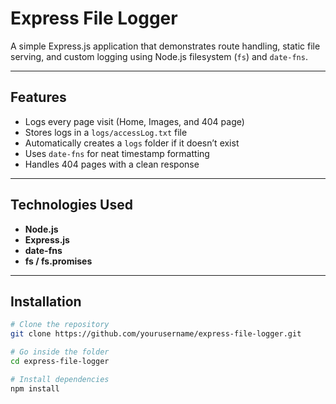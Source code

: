 # Express File Logger

A simple Express.js application that demonstrates route handling, static file serving, and custom logging using Node.js filesystem (`fs`) and `date-fns`.

---

## Features
- Logs every page visit (Home, Images, and 404 page)
- Stores logs in a `logs/accessLog.txt` file
- Automatically creates a `logs` folder if it doesn’t exist
- Uses `date-fns` for neat timestamp formatting
- Handles 404 pages with a clean response

---

## Technologies Used
- **Node.js**
- **Express.js**
- **date-fns**
- **fs / fs.promises**

---

## Installation

```bash
# Clone the repository
git clone https://github.com/yourusername/express-file-logger.git

# Go inside the folder
cd express-file-logger

# Install dependencies
npm install
